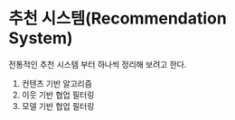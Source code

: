 # 추천 시스템(Recommendation System)
전통적인 추천 시스템 부터 하나씩 정리해 보려고 한다.
1. 컨텐츠 기반 알고리즘
2. 이웃 기반 협업 필터링
3. 모델 기반 협업 필터링